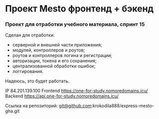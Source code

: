# Проект Mesto фронтенд + бэкенд

### **Проект для отработки учебного материала, спринт 15**

Сделан для отработки:
* серверной и внешней части приложения;
* модулей, контроллеров и роутов;
* роутов и контроллеров логина и регистрации;
* авторизации, токена и его сохранения;
* централизованной обработки ошибок;
* логгирования.

Надеюсь, это будет работать.

IP 84.201.139.100 
Frontend https://one-for-study.nomoredomains.icu/
Backend https://api.one-for-study.nomoredomains.icu/

Ссылка на репозиторий: git@github.com:krokodila888/express-mesto-gha.git
